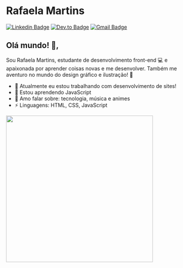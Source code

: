 # Rafaela Martins  
[![Linkedin Badge](https://img.shields.io/badge/-rafush-blue?style=flat-square&logo=Linkedin&logoColor=white&link=https://www.linkedin.com/in/rafush/)](https://www.linkedin.com/in/rafush/) [![Dev.to Badge](https://img.shields.io/badge/-@rrafush-03a57a?style=flat-square&labelColor=000000&logo=dev.to&link=https://dev.to/rrafush)](https://dev.to/rrafush)
[![Gmail Badge](https://img.shields.io/badge/-design.rafaelamartins@gmail.com-c14438?style=flat-square&logo=Gmail&logoColor=white&link=mailto:design.rafaelamartins@gmail.com)](mailto:design.rafaelamartins@gmail.com)

## Olá mundo! 👋, 
Sou Rafaela Martins, estudante de desenvolvimento front-end 💻 e apaixonada por aprender coisas novas e me desenvolver. Também me aventuro no mundo do design gráfico e ilustração! 🎨

- 🔭 Atualmente eu estou trabalhando com desenvolvimento de sites!
- 🌱 Estou aprendendo JavaScript
- 💬 Amo falar sobre: tecnologia, música e animes
-  ⚡ Linguagens: HTML, CSS, JavaScript

<img src="https://i.giphy.com/eDDrmbtY0aSAII8ffT.gif" width="400" height="auto" />
